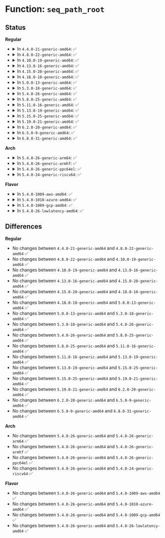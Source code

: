 # Function: <code>seq_path_root</code>

## Status
<b>Regular</b>
<ul>
<li>
<details>
<summary>In <code>4.4.0-21-generic-amd64</code>: ✅</summary>

```c
int seq_path_root(struct seq_file * m, const struct path * path, const struct path * root, const char * esc)
```

```json
{
  "name": "seq_path_root",
  "collision_type": "Unique Global",
  "inline_type": "No",
  "funcs": [
    {
      "addr": 18446744071581145632,
      "name": "seq_path_root",
      "external": true,
      "loc": "fs/seq_file.c:498",
      "file": "fs/seq_file.c",
      "inline": "seen, unknown",
      "caller_inline": [],
      "caller_func": [
        "fs/proc_namespace.c:show_vfsstat",
        "fs/proc_namespace.c:show_vfsmnt",
        "fs/proc_namespace.c:show_mountinfo"
      ]
    }
  ],
  "symbols": [
    {
      "addr": 18446744071581145632,
      "name": "seq_path_root",
      "section": ".text",
      "bind": "STB_GLOBAL",
      "size": 187
    }
  ]
}
```
</details>
</li>
<li>
<details>
<summary>In <code>4.8.0-22-generic-amd64</code>: ✅</summary>

```c
int seq_path_root(struct seq_file * m, const struct path * path, const struct path * root, const char * esc)
```

```json
{
  "name": "seq_path_root",
  "collision_type": "Unique Global",
  "inline_type": "No",
  "funcs": [
    {
      "addr": 18446744071581311248,
      "name": "seq_path_root",
      "external": true,
      "loc": "fs/seq_file.c:501",
      "file": "fs/seq_file.c",
      "inline": "seen, unknown",
      "caller_inline": [],
      "caller_func": [
        "fs/proc_namespace.c:show_vfsstat",
        "fs/proc_namespace.c:show_mountinfo",
        "fs/proc_namespace.c:show_vfsmnt"
      ]
    }
  ],
  "symbols": [
    {
      "addr": 18446744071581311248,
      "name": "seq_path_root",
      "section": ".text",
      "bind": "STB_GLOBAL",
      "size": 185
    }
  ]
}
```
</details>
</li>
<li>
<details>
<summary>In <code>4.10.0-19-generic-amd64</code>: ✅</summary>

```c
int seq_path_root(struct seq_file * m, const struct path * path, const struct path * root, const char * esc)
```

```json
{
  "name": "seq_path_root",
  "collision_type": "Unique Global",
  "inline_type": "No",
  "funcs": [
    {
      "addr": 18446744071581390464,
      "name": "seq_path_root",
      "external": true,
      "loc": "fs/seq_file.c:508",
      "file": "fs/seq_file.c",
      "inline": "seen, unknown",
      "caller_inline": [],
      "caller_func": [
        "fs/proc_namespace.c:show_vfsstat",
        "fs/proc_namespace.c:show_mountinfo",
        "fs/proc_namespace.c:show_vfsmnt"
      ]
    }
  ],
  "symbols": [
    {
      "addr": 18446744071581390464,
      "name": "seq_path_root",
      "section": ".text",
      "bind": "STB_GLOBAL",
      "size": 185
    }
  ]
}
```
</details>
</li>
<li>
<details>
<summary>In <code>4.13.0-16-generic-amd64</code>: ✅</summary>

```c
int seq_path_root(struct seq_file * m, const struct path * path, const struct path * root, const char * esc)
```

```json
{
  "name": "seq_path_root",
  "collision_type": "Unique Global",
  "inline_type": "No",
  "funcs": [
    {
      "addr": 18446744071581445792,
      "name": "seq_path_root",
      "external": true,
      "loc": "fs/seq_file.c:494",
      "file": "fs/seq_file.c",
      "inline": "seen, unknown",
      "caller_inline": [],
      "caller_func": [
        "fs/proc_namespace.c:show_vfsstat",
        "fs/proc_namespace.c:show_mountinfo",
        "fs/proc_namespace.c:show_vfsmnt"
      ]
    }
  ],
  "symbols": [
    {
      "addr": 18446744071581445792,
      "name": "seq_path_root",
      "section": ".text",
      "bind": "STB_GLOBAL",
      "size": 179
    }
  ]
}
```
</details>
</li>
<li>
<details>
<summary>In <code>4.15.0-20-generic-amd64</code>: ✅</summary>

```c
int seq_path_root(struct seq_file * m, const struct path * path, const struct path * root, const char * esc)
```

```json
{
  "name": "seq_path_root",
  "collision_type": "Unique Global",
  "inline_type": "No",
  "funcs": [
    {
      "addr": 18446744071581587728,
      "name": "seq_path_root",
      "external": true,
      "loc": "fs/seq_file.c:498",
      "file": "fs/seq_file.c",
      "inline": "seen, unknown",
      "caller_inline": [],
      "caller_func": [
        "fs/proc_namespace.c:show_vfsstat",
        "fs/proc_namespace.c:show_mountinfo",
        "fs/proc_namespace.c:show_vfsmnt"
      ]
    }
  ],
  "symbols": [
    {
      "addr": 18446744071581587728,
      "name": "seq_path_root",
      "section": ".text",
      "bind": "STB_GLOBAL",
      "size": 175
    }
  ]
}
```
</details>
</li>
<li>
<details>
<summary>In <code>4.18.0-10-generic-amd64</code>: ✅</summary>

```c
int seq_path_root(struct seq_file * m, const struct path * path, const struct path * root, const char * esc)
```

```json
{
  "name": "seq_path_root",
  "collision_type": "Unique Global",
  "inline_type": "No",
  "funcs": [
    {
      "addr": 18446744071581744608,
      "name": "seq_path_root",
      "external": true,
      "loc": "fs/seq_file.c:501",
      "file": "fs/seq_file.c",
      "inline": "seen, unknown",
      "caller_inline": [],
      "caller_func": [
        "fs/proc_namespace.c:show_vfsstat",
        "fs/proc_namespace.c:show_mountinfo",
        "fs/proc_namespace.c:show_vfsmnt"
      ]
    }
  ],
  "symbols": [
    {
      "addr": 18446744071581744608,
      "name": "seq_path_root",
      "section": ".text",
      "bind": "STB_GLOBAL",
      "size": 207
    }
  ]
}
```
</details>
</li>
<li>
<details>
<summary>In <code>5.0.0-13-generic-amd64</code>: ✅</summary>

```c
int seq_path_root(struct seq_file * m, const struct path * path, const struct path * root, const char * esc)
```

```json
{
  "name": "seq_path_root",
  "collision_type": "Unique Global",
  "inline_type": "No",
  "funcs": [
    {
      "addr": 18446744071581831136,
      "name": "seq_path_root",
      "external": true,
      "loc": "fs/seq_file.c:489",
      "file": "fs/seq_file.c",
      "inline": "seen, unknown",
      "caller_inline": [],
      "caller_func": [
        "fs/proc_namespace.c:show_vfsstat",
        "fs/proc_namespace.c:show_mountinfo",
        "fs/proc_namespace.c:show_vfsmnt"
      ]
    }
  ],
  "symbols": [
    {
      "addr": 18446744071581831136,
      "name": "seq_path_root",
      "section": ".text",
      "bind": "STB_GLOBAL",
      "size": 207
    }
  ]
}
```
</details>
</li>
<li>
<details>
<summary>In <code>5.3.0-18-generic-amd64</code>: ✅</summary>

```c
int seq_path_root(struct seq_file * m, const struct path * path, const struct path * root, const char * esc)
```

```json
{
  "name": "seq_path_root",
  "collision_type": "Unique Global",
  "inline_type": "No",
  "funcs": [
    {
      "addr": 18446744071581955440,
      "name": "seq_path_root",
      "external": true,
      "loc": "fs/seq_file.c:501",
      "file": "fs/seq_file.c",
      "inline": "seen, unknown",
      "caller_inline": [],
      "caller_func": [
        "fs/proc_namespace.c:show_vfsstat",
        "fs/proc_namespace.c:show_mountinfo",
        "fs/proc_namespace.c:show_vfsmnt"
      ]
    }
  ],
  "symbols": [
    {
      "addr": 18446744071581955440,
      "name": "seq_path_root",
      "section": ".text",
      "bind": "STB_GLOBAL",
      "size": 192
    }
  ]
}
```
</details>
</li>
<li>
<details>
<summary>In <code>5.4.0-26-generic-amd64</code>: ✅</summary>

```c
int seq_path_root(struct seq_file * m, const struct path * path, const struct path * root, const char * esc)
```

```json
{
  "name": "seq_path_root",
  "collision_type": "Unique Global",
  "inline_type": "No",
  "funcs": [
    {
      "addr": 18446744071582028160,
      "name": "seq_path_root",
      "external": true,
      "loc": "fs/seq_file.c:501",
      "file": "fs/seq_file.c",
      "inline": "seen, unknown",
      "caller_inline": [],
      "caller_func": [
        "fs/proc_namespace.c:show_vfsstat",
        "fs/proc_namespace.c:show_mountinfo",
        "fs/proc_namespace.c:show_vfsmnt"
      ]
    }
  ],
  "symbols": [
    {
      "addr": 18446744071582028160,
      "name": "seq_path_root",
      "section": ".text",
      "bind": "STB_GLOBAL",
      "size": 192
    }
  ]
}
```
</details>
</li>
<li>
<details>
<summary>In <code>5.8.0-25-generic-amd64</code>: ✅</summary>

```c
int seq_path_root(struct seq_file * m, const struct path * path, const struct path * root, const char * esc)
```

```json
{
  "name": "seq_path_root",
  "collision_type": "Unique Global",
  "inline_type": "No",
  "funcs": [
    {
      "addr": 18446744071582262896,
      "name": "seq_path_root",
      "external": true,
      "loc": "fs/seq_file.c:477",
      "file": "fs/seq_file.c",
      "inline": "seen, unknown",
      "caller_inline": [],
      "caller_func": [
        "fs/proc_namespace.c:show_vfsstat",
        "fs/proc_namespace.c:show_mountinfo",
        "fs/proc_namespace.c:show_vfsmnt"
      ]
    }
  ],
  "symbols": [
    {
      "addr": 18446744071582262896,
      "name": "seq_path_root",
      "section": ".text",
      "bind": "STB_GLOBAL",
      "size": 175
    }
  ]
}
```
</details>
</li>
<li>
<details>
<summary>In <code>5.11.0-16-generic-amd64</code>: ✅</summary>

```c
int seq_path_root(struct seq_file * m, const struct path * path, const struct path * root, const char * esc)
```

```json
{
  "name": "seq_path_root",
  "collision_type": "Unique Global",
  "inline_type": "No",
  "funcs": [
    {
      "addr": 18446744071582312640,
      "name": "seq_path_root",
      "external": true,
      "loc": "fs/seq_file.c:493",
      "file": "fs/seq_file.c",
      "inline": "seen, unknown",
      "caller_inline": [],
      "caller_func": [
        "fs/proc_namespace.c:show_vfsstat",
        "fs/proc_namespace.c:show_mountinfo",
        "fs/proc_namespace.c:show_vfsmnt"
      ]
    }
  ],
  "symbols": [
    {
      "addr": 18446744071582312640,
      "name": "seq_path_root",
      "section": ".text",
      "bind": "STB_GLOBAL",
      "size": 175
    }
  ]
}
```
</details>
</li>
<li>
<details>
<summary>In <code>5.13.0-19-generic-amd64</code>: ✅</summary>

```c
int seq_path_root(struct seq_file * m, const struct path * path, const struct path * root, const char * esc)
```

```json
{
  "name": "seq_path_root",
  "collision_type": "Unique Global",
  "inline_type": "No",
  "funcs": [
    {
      "addr": 18446744071582340288,
      "name": "seq_path_root",
      "external": true,
      "loc": "fs/seq_file.c:514",
      "file": "fs/seq_file.c",
      "inline": "seen, unknown",
      "caller_inline": [],
      "caller_func": [
        "fs/proc_namespace.c:show_vfsstat",
        "fs/proc_namespace.c:show_mountinfo",
        "fs/proc_namespace.c:show_vfsmnt"
      ]
    }
  ],
  "symbols": [
    {
      "addr": 18446744071582340288,
      "name": "seq_path_root",
      "section": ".text",
      "bind": "STB_GLOBAL",
      "size": 175
    }
  ]
}
```
</details>
</li>
<li>
<details>
<summary>In <code>5.15.0-25-generic-amd64</code>: ✅</summary>

```c
int seq_path_root(struct seq_file * m, const struct path * path, const struct path * root, const char * esc)
```

```json
{
  "name": "seq_path_root",
  "collision_type": "Unique Global",
  "inline_type": "No",
  "funcs": [
    {
      "addr": 18446744071582660816,
      "name": "seq_path_root",
      "external": true,
      "loc": "fs/seq_file.c:523",
      "file": "fs/seq_file.c",
      "inline": "seen, unknown",
      "caller_inline": [],
      "caller_func": [
        "fs/proc_namespace.c:show_vfsstat",
        "fs/proc_namespace.c:show_mountinfo",
        "fs/proc_namespace.c:show_vfsmnt"
      ]
    }
  ],
  "symbols": [
    {
      "addr": 18446744071582660816,
      "name": "seq_path_root",
      "section": ".text",
      "bind": "STB_GLOBAL",
      "size": 192
    }
  ]
}
```
</details>
</li>
<li>
<details>
<summary>In <code>5.19.0-21-generic-amd64</code>: ✅</summary>

```c
int seq_path_root(struct seq_file * m, const struct path * path, const struct path * root, const char * esc)
```

```json
{
  "name": "seq_path_root",
  "collision_type": "Unique Global",
  "inline_type": "No",
  "funcs": [
    {
      "addr": 18446744071583200832,
      "name": "seq_path_root",
      "external": true,
      "loc": "fs/seq_file.c:507",
      "file": "fs/seq_file.c",
      "inline": "seen, unknown",
      "caller_inline": [],
      "caller_func": [
        "fs/proc_namespace.c:show_vfsstat",
        "fs/proc_namespace.c:show_mountinfo",
        "fs/proc_namespace.c:show_vfsmnt"
      ]
    }
  ],
  "symbols": [
    {
      "addr": 18446744071583200832,
      "name": "seq_path_root",
      "section": ".text",
      "bind": "STB_GLOBAL",
      "size": 201
    }
  ]
}
```
</details>
</li>
<li>
<details>
<summary>In <code>6.2.0-20-generic-amd64</code>: ✅</summary>

```c
int seq_path_root(struct seq_file * m, const struct path * path, const struct path * root, const char * esc)
```

```json
{
  "name": "seq_path_root",
  "collision_type": "Unique Global",
  "inline_type": "No",
  "funcs": [
    {
      "addr": 18446744071583777040,
      "name": "seq_path_root",
      "external": true,
      "loc": "fs/seq_file.c:507",
      "file": "fs/seq_file.c",
      "inline": "seen, unknown",
      "caller_inline": [],
      "caller_func": [
        "fs/proc_namespace.c:show_vfsstat",
        "fs/proc_namespace.c:show_mountinfo",
        "fs/proc_namespace.c:show_vfsmnt"
      ]
    }
  ],
  "symbols": [
    {
      "addr": 18446744071583777040,
      "name": "seq_path_root",
      "section": ".text",
      "bind": "STB_GLOBAL",
      "size": 201
    }
  ]
}
```
</details>
</li>
<li>
<details>
<summary>In <code>6.5.0-9-generic-amd64</code>: ✅</summary>

```c
int seq_path_root(struct seq_file * m, const struct path * path, const struct path * root, const char * esc)
```

```json
{
  "name": "seq_path_root",
  "collision_type": "Unique Global",
  "inline_type": "No",
  "funcs": [
    {
      "addr": 18446744071583994288,
      "name": "seq_path_root",
      "external": true,
      "loc": "fs/seq_file.c:507",
      "file": "fs/seq_file.c",
      "inline": "seen, unknown",
      "caller_inline": [],
      "caller_func": [
        "fs/proc_namespace.c:show_vfsstat",
        "fs/proc_namespace.c:show_mountinfo",
        "fs/proc_namespace.c:show_vfsmnt"
      ]
    }
  ],
  "symbols": [
    {
      "addr": 18446744071583994288,
      "name": "seq_path_root",
      "section": ".text",
      "bind": "STB_GLOBAL",
      "size": 202
    }
  ]
}
```
</details>
</li>
<li>
<details>
<summary>In <code>6.8.0-31-generic-amd64</code>: ✅</summary>

```c
int seq_path_root(struct seq_file * m, const struct path * path, const struct path * root, const char * esc)
```

```json
{
  "name": "seq_path_root",
  "collision_type": "Unique Global",
  "inline_type": "No",
  "funcs": [
    {
      "addr": 18446744071584206992,
      "name": "seq_path_root",
      "external": true,
      "loc": "fs/seq_file.c:507",
      "file": "fs/seq_file.c",
      "inline": "seen, unknown",
      "caller_inline": [],
      "caller_func": [
        "fs/namespace.c:statmount_string",
        "fs/proc_namespace.c:show_vfsstat",
        "fs/proc_namespace.c:show_mountinfo",
        "fs/proc_namespace.c:show_vfsmnt"
      ]
    }
  ],
  "symbols": [
    {
      "addr": 18446744071584206992,
      "name": "seq_path_root",
      "section": ".text",
      "bind": "STB_GLOBAL",
      "size": 202
    }
  ]
}
```
</details>
</li>
</ul>
<b>Arch</b>
<ul>
<li>
<details>
<summary>In <code>5.4.0-26-generic-arm64</code>: ✅</summary>

```c
int seq_path_root(struct seq_file * m, const struct path * path, const struct path * root, const char * esc)
```

```json
{
  "name": "seq_path_root",
  "collision_type": "Unique Global",
  "inline_type": "No",
  "funcs": [
    {
      "addr": 18446603336493552192,
      "name": "seq_path_root",
      "external": true,
      "loc": "fs/seq_file.c:501",
      "file": "fs/seq_file.c",
      "inline": "seen, unknown",
      "caller_inline": [],
      "caller_func": [
        "fs/proc_namespace.c:show_vfsstat",
        "fs/proc_namespace.c:show_mountinfo",
        "fs/proc_namespace.c:show_vfsmnt"
      ]
    }
  ],
  "symbols": [
    {
      "addr": 18446603336493552192,
      "name": "seq_path_root",
      "section": ".text",
      "bind": "STB_GLOBAL",
      "size": 256
    }
  ]
}
```
</details>
</li>
<li>
<details>
<summary>In <code>5.4.0-26-generic-armhf</code>: ✅</summary>

```c
int seq_path_root(struct seq_file * m, const struct path * path, const struct path * root, const char * esc)
```

```json
{
  "name": "seq_path_root",
  "collision_type": "Unique Global",
  "inline_type": "No",
  "funcs": [
    {
      "addr": 3227101112,
      "name": "seq_path_root",
      "external": true,
      "loc": "fs/seq_file.c:501",
      "file": "fs/seq_file.c",
      "inline": "seen, unknown",
      "caller_inline": [],
      "caller_func": [
        "fs/proc_namespace.c:show_vfsstat",
        "fs/proc_namespace.c:show_mountinfo",
        "fs/proc_namespace.c:show_vfsmnt"
      ]
    }
  ],
  "symbols": [
    {
      "addr": 3227101112,
      "name": "seq_path_root",
      "section": ".text",
      "bind": "STB_GLOBAL",
      "size": 212
    }
  ]
}
```
</details>
</li>
<li>
<details>
<summary>In <code>5.4.0-26-generic-ppc64el</code>: ✅</summary>

```c
int seq_path_root(struct seq_file * m, const struct path * path, const struct path * root, const char * esc)
```

```json
{
  "name": "seq_path_root",
  "collision_type": "Unique Global",
  "inline_type": "No",
  "funcs": [
    {
      "addr": 13835058055287123008,
      "name": "seq_path_root",
      "external": true,
      "loc": "fs/seq_file.c:501",
      "file": "fs/seq_file.c",
      "inline": "seen, unknown",
      "caller_inline": [],
      "caller_func": [
        "fs/proc_namespace.c:show_vfsstat",
        "fs/proc_namespace.c:show_mountinfo",
        "fs/proc_namespace.c:show_vfsmnt"
      ]
    }
  ],
  "symbols": [
    {
      "addr": 13835058055287123008,
      "name": "seq_path_root",
      "section": ".text",
      "bind": "STB_GLOBAL",
      "size": 412
    }
  ]
}
```
</details>
</li>
<li>
<details>
<summary>In <code>5.4.0-24-generic-riscv64</code>: ✅</summary>

```c
int seq_path_root(struct seq_file * m, const struct path * path, const struct path * root, const char * esc)
```

```json
{
  "name": "seq_path_root",
  "collision_type": "Unique Global",
  "inline_type": "No",
  "funcs": [
    {
      "addr": 18446743936273212840,
      "name": "seq_path_root",
      "external": true,
      "loc": "fs/seq_file.c:501",
      "file": "fs/seq_file.c",
      "inline": "seen, unknown",
      "caller_inline": [],
      "caller_func": [
        "fs/proc_namespace.c:show_vfsstat",
        "fs/proc_namespace.c:show_mountinfo",
        "fs/proc_namespace.c:show_vfsmnt"
      ]
    }
  ],
  "symbols": [
    {
      "addr": 18446743936273212840,
      "name": "seq_path_root",
      "section": ".text",
      "bind": "STB_GLOBAL",
      "size": 192
    }
  ]
}
```
</details>
</li>
</ul>
<b>Flavor</b>
<ul>
<li>
<details>
<summary>In <code>5.4.0-1009-aws-amd64</code>: ✅</summary>

```c
int seq_path_root(struct seq_file * m, const struct path * path, const struct path * root, const char * esc)
```

```json
{
  "name": "seq_path_root",
  "collision_type": "Unique Global",
  "inline_type": "No",
  "funcs": [
    {
      "addr": 18446744071581996896,
      "name": "seq_path_root",
      "external": true,
      "loc": "fs/seq_file.c:501",
      "file": "fs/seq_file.c",
      "inline": "seen, unknown",
      "caller_inline": [],
      "caller_func": [
        "fs/proc_namespace.c:show_vfsstat",
        "fs/proc_namespace.c:show_mountinfo",
        "fs/proc_namespace.c:show_vfsmnt"
      ]
    }
  ],
  "symbols": [
    {
      "addr": 18446744071581996896,
      "name": "seq_path_root",
      "section": ".text",
      "bind": "STB_GLOBAL",
      "size": 192
    }
  ]
}
```
</details>
</li>
<li>
<details>
<summary>In <code>5.4.0-1010-azure-amd64</code>: ✅</summary>

```c
int seq_path_root(struct seq_file * m, const struct path * path, const struct path * root, const char * esc)
```

```json
{
  "name": "seq_path_root",
  "collision_type": "Unique Global",
  "inline_type": "No",
  "funcs": [
    {
      "addr": 18446744071581934464,
      "name": "seq_path_root",
      "external": true,
      "loc": "fs/seq_file.c:501",
      "file": "fs/seq_file.c",
      "inline": "seen, unknown",
      "caller_inline": [],
      "caller_func": [
        "fs/proc_namespace.c:show_vfsstat",
        "fs/proc_namespace.c:show_mountinfo",
        "fs/proc_namespace.c:show_vfsmnt"
      ]
    }
  ],
  "symbols": [
    {
      "addr": 18446744071581934464,
      "name": "seq_path_root",
      "section": ".text",
      "bind": "STB_GLOBAL",
      "size": 192
    }
  ]
}
```
</details>
</li>
<li>
<details>
<summary>In <code>5.4.0-1009-gcp-amd64</code>: ✅</summary>

```c
int seq_path_root(struct seq_file * m, const struct path * path, const struct path * root, const char * esc)
```

```json
{
  "name": "seq_path_root",
  "collision_type": "Unique Global",
  "inline_type": "No",
  "funcs": [
    {
      "addr": 18446744071581988176,
      "name": "seq_path_root",
      "external": true,
      "loc": "fs/seq_file.c:501",
      "file": "fs/seq_file.c",
      "inline": "seen, unknown",
      "caller_inline": [],
      "caller_func": [
        "fs/proc_namespace.c:show_vfsstat",
        "fs/proc_namespace.c:show_mountinfo",
        "fs/proc_namespace.c:show_vfsmnt"
      ]
    }
  ],
  "symbols": [
    {
      "addr": 18446744071581988176,
      "name": "seq_path_root",
      "section": ".text",
      "bind": "STB_GLOBAL",
      "size": 192
    }
  ]
}
```
</details>
</li>
<li>
<details>
<summary>In <code>5.4.0-26-lowlatency-amd64</code>: ✅</summary>

```c
int seq_path_root(struct seq_file * m, const struct path * path, const struct path * root, const char * esc)
```

```json
{
  "name": "seq_path_root",
  "collision_type": "Unique Global",
  "inline_type": "No",
  "funcs": [
    {
      "addr": 18446744071582058640,
      "name": "seq_path_root",
      "external": true,
      "loc": "fs/seq_file.c:501",
      "file": "fs/seq_file.c",
      "inline": "seen, unknown",
      "caller_inline": [],
      "caller_func": [
        "fs/proc_namespace.c:show_vfsstat",
        "fs/proc_namespace.c:show_mountinfo",
        "fs/proc_namespace.c:show_vfsmnt"
      ]
    }
  ],
  "symbols": [
    {
      "addr": 18446744071582058640,
      "name": "seq_path_root",
      "section": ".text",
      "bind": "STB_GLOBAL",
      "size": 192
    }
  ]
}
```
</details>
</li>
</ul>

## Differences
<b>Regular</b>
<ul>
<li>
No changes between <code>4.4.0-21-generic-amd64</code> and <code>4.8.0-22-generic-amd64</code> ✅
</li>
<li>
No changes between <code>4.8.0-22-generic-amd64</code> and <code>4.10.0-19-generic-amd64</code> ✅
</li>
<li>
No changes between <code>4.10.0-19-generic-amd64</code> and <code>4.13.0-16-generic-amd64</code> ✅
</li>
<li>
No changes between <code>4.13.0-16-generic-amd64</code> and <code>4.15.0-20-generic-amd64</code> ✅
</li>
<li>
No changes between <code>4.15.0-20-generic-amd64</code> and <code>4.18.0-10-generic-amd64</code> ✅
</li>
<li>
No changes between <code>4.18.0-10-generic-amd64</code> and <code>5.0.0-13-generic-amd64</code> ✅
</li>
<li>
No changes between <code>5.0.0-13-generic-amd64</code> and <code>5.3.0-18-generic-amd64</code> ✅
</li>
<li>
No changes between <code>5.3.0-18-generic-amd64</code> and <code>5.4.0-26-generic-amd64</code> ✅
</li>
<li>
No changes between <code>5.4.0-26-generic-amd64</code> and <code>5.8.0-25-generic-amd64</code> ✅
</li>
<li>
No changes between <code>5.8.0-25-generic-amd64</code> and <code>5.11.0-16-generic-amd64</code> ✅
</li>
<li>
No changes between <code>5.11.0-16-generic-amd64</code> and <code>5.13.0-19-generic-amd64</code> ✅
</li>
<li>
No changes between <code>5.13.0-19-generic-amd64</code> and <code>5.15.0-25-generic-amd64</code> ✅
</li>
<li>
No changes between <code>5.15.0-25-generic-amd64</code> and <code>5.19.0-21-generic-amd64</code> ✅
</li>
<li>
No changes between <code>5.19.0-21-generic-amd64</code> and <code>6.2.0-20-generic-amd64</code> ✅
</li>
<li>
No changes between <code>6.2.0-20-generic-amd64</code> and <code>6.5.0-9-generic-amd64</code> ✅
</li>
<li>
No changes between <code>6.5.0-9-generic-amd64</code> and <code>6.8.0-31-generic-amd64</code> ✅
</li>
</ul>
<b>Arch</b>
<ul>
<li>
No changes between <code>5.4.0-26-generic-amd64</code> and <code>5.4.0-26-generic-arm64</code> ✅
</li>
<li>
No changes between <code>5.4.0-26-generic-amd64</code> and <code>5.4.0-26-generic-armhf</code> ✅
</li>
<li>
No changes between <code>5.4.0-26-generic-amd64</code> and <code>5.4.0-26-generic-ppc64el</code> ✅
</li>
<li>
No changes between <code>5.4.0-26-generic-amd64</code> and <code>5.4.0-24-generic-riscv64</code> ✅
</li>
</ul>
<b>Flavor</b>
<ul>
<li>
No changes between <code>5.4.0-26-generic-amd64</code> and <code>5.4.0-1009-aws-amd64</code> ✅
</li>
<li>
No changes between <code>5.4.0-26-generic-amd64</code> and <code>5.4.0-1010-azure-amd64</code> ✅
</li>
<li>
No changes between <code>5.4.0-26-generic-amd64</code> and <code>5.4.0-1009-gcp-amd64</code> ✅
</li>
<li>
No changes between <code>5.4.0-26-generic-amd64</code> and <code>5.4.0-26-lowlatency-amd64</code> ✅
</li>
</ul>

